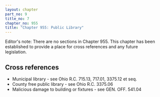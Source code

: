 ```yaml
---
layout: chapter
part_no: 9
title_no: 7
chapter_no: 955
title: "Chapter 955: Public Library"
---
```


Editor's note: There are no sections in Chapter 955. This chapter has been
established to provide a place for cross references and any future legislation.

## Cross references

* Municipal library - see Ohio R.C. 715.13, 717.01, 3375.12 et seq.
* County free public library - see Ohio R.C. 3375.06
* Malicious damage to building or fixtures - see GEN. OFF. 541.04
